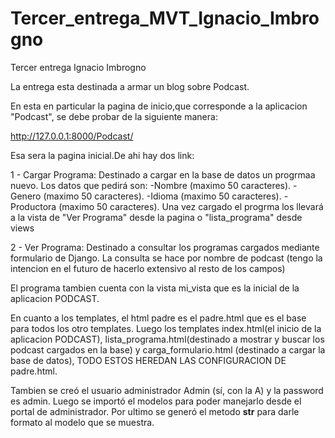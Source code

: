 # Tercer_entrega_MVT_Ignacio_Imbrogno
Tercer entrega Ignacio Imbrogno

La entrega esta destinada a armar un blog sobre Podcast. 

En esta en particular la pagina de inicio,que corresponde a la aplicacion "Podcast", se debe probar de la siguiente manera:

http://127.0.0.1:8000/Podcast/

Esa sera la pagina inicial.De ahi hay dos link:

1 - Cargar Programa: Destinado a cargar en la base de datos un progrmaa nuevo. Los datos que pedirá son:
    -Nombre (maximo 50 caracteres).
    -Genero (maximo 50 caracteres).
    -Idioma (maximo 50 caracteres).
    -Productora (maximo 50 caracteres).
Una vez cargado el progrma los llevará a la vista de "Ver Programa" desde la pagina o "lista_programa" desde views 

2 - Ver Programa: Destinado a consultar los programas cargados mediante formulario de Django. La consulta se hace por nombre de podcast (tengo la intencion en el futuro de hacerlo extensivo al resto de los campos)

El programa tambien cuenta con la vista mi_vista que es la inicial de la aplicacion PODCAST.

En cuanto a los templates, el html padre es el padre.html que es el base para todos los otro templates.
Luego los templates index.html(el inicio de la aplicacion PODCAST), lista_programa.html(destinado a mostrar y buscar los podcast cargados en la base) y carga_formulario.html (destinado a cargar la base de datos), TODO ESTOS HEREDAN LAS CONFIGURACION DE padre.html.

Tambien se creó el usuario administrador Admin (sí, con la A) y la password es admin. 
Luego se importó el modelos para poder manejarlo desde el portal de administrador.
Por ultimo se generó el metodo __str__ para darle formato al modelo que se muestra. 